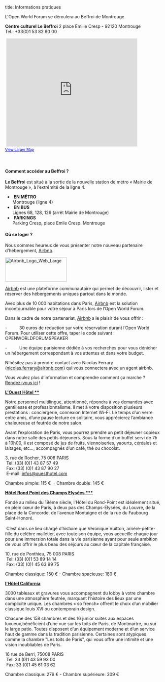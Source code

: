 title: Informations pratiques


<p>L'Open World Forum se déroulera au Beffroi de Montrouge.</p>

<p>
<b> Centre culturel Le Beffroi</b> 2 place Emilie Cresp - 92120 Montrouge <br>Tel.: +33(0)1 53 82 60 00</p>&nbsp;<iframe width="425" height="350" frameborder="0" scrolling="no" marginheight="0" marginwidth="0" src="https://maps.google.com/maps?f=q&amp;source=s_q&amp;hl=en&amp;geocode=&amp;q=Centre+culturel+le+Beffroi,+Place+Emile+Cresp,+Montrouge,+France&amp;aq=0&amp;oq=centre+culturel+le+&amp;sll=48.858859,2.34706&amp;sspn=0.138914,0.220757&amp;ie=UTF8&amp;hq=Centre+culturel+le+Beffroi,&amp;hnear=Place+Emile+Cresp,+92120+Montrouge,+Hauts-de-Seine,+%C3%8Ele-de-France,+France&amp;ll=48.81915,2.319569&amp;spn=0.008689,0.013797&amp;t=m&amp;z=14&amp;iwloc=A&amp;cid=16738854224866923059&amp;output=embed"></iframe><br /><small><a href="https://maps.google.com/maps?f=q&amp;source=embed&amp;hl=en&amp;geocode=&amp;q=Centre+culturel+le+Beffroi,+Place+Emile+Cresp,+Montrouge,+France&amp;aq=0&amp;oq=centre+culturel+le+&amp;sll=48.858859,2.34706&amp;sspn=0.138914,0.220757&amp;ie=UTF8&amp;hq=Centre+culturel+le+Beffroi,&amp;hnear=Place+Emile+Cresp,+92120+Montrouge,+Hauts-de-Seine,+%C3%8Ele-de-France,+France&amp;ll=48.81915,2.319569&amp;spn=0.008689,0.013797&amp;t=m&amp;z=14&amp;iwloc=A&amp;cid=16738854224866923059" style="color:#0000FF;text-align:left">View Larger Map</a></small></a></small><br><br><br><a name="eztoc1297405_0_0_1" id="eztoc1297405_0_0_1"></a><h4>Comment accéder au Beffroi ?</h4><p><b>Le Beffroi</b> est situé à la sortie de la nouvelle station de métro « Mairie de Montrouge », à l’extrémité de la ligne 4. 


</p>

<ul>
<li>
&nbsp;<b>EN MÉTRO</b><br>Montrouge (ligne 4) </li>

<li>
&nbsp;<b>EN BUS</b><br>Lignes 68, 128, 126 (arrêt Mairie de Montrouge)</li>

<li>
&nbsp;<b>PARKINGS</b><br>Parking Cresp, place Emile Cresp. Montrouge</li>

</ul>

<a name="eztoc1297405_0_0_2" id="eztoc1297405_0_0_2"></a><h4>Où se loger ?</h4>

<p>Nous sommes heureux de vous présenter notre nouveau partenaire d’hébergement, <a href="https://www.airbnb.fr/" target="_self">Airbnb</a>.</p>

<div class="">
<div class="content-view-embed">
<div class="class-image">
<div class="attribute-image">
<a href="https://www.airbnb.fr/" target="_blank"><img src="http://www.openworldforum.org/var/owf/storage/images/media/images/airbnb_logo_web_large/1418767-1-eng-US/Airbnb_Logo_Web_Large_medium.jpg" width="200" height="78" style="border: 0px solid ;" alt="Airbnb_Logo_Web_Large" title="Airbnb_Logo_Web_Large">
</a>
</div>
</div>
</div>
</div>

<p><a href="https://www.airbnb.fr/" target="_blank">Airbnb</a> est une plateforme communautaire qui permet de découvrir, lister et réserver des hébergements uniques partout dans le monde.</p><p>Avec plus de 10&nbsp;000 habitations dans Paris, <a href="https://www.airbnb.fr/" target="_blank">Airbnb</a> est la solution incontournable pour votre séjour à Paris lors de l’Open World Forum.</p><p>Dans le cadre de notre partenariat, <a href="https://www.airbnb.fr/" target="_blank">Airbnb</a> a le plaisir de vous offrir&nbsp;:</p><p>-&nbsp;&nbsp;&nbsp;&nbsp;&nbsp;&nbsp;&nbsp;&nbsp;&nbsp; 30 euros de réduction sur votre réservation durant l’Open World Forum. Pour utiliser cette offre, taper le code suivant&nbsp;: OPENWORLDFORUMSPEAKER</p><p>-&nbsp;&nbsp;&nbsp;&nbsp;&nbsp;&nbsp;&nbsp;&nbsp;&nbsp; Une équipe parisienne dédiée à vos recherches pour vous dénicher un hébergement correspondant à vos attentes et dans votre budget.</p><p>N’hésitez pas à prendre contact avec Nicolas Ferrary (<a href="mailto:nicolas.ferrary@airbnb.com" target="_blank">nicolas.ferrary@airbnb.com</a>) qui vous connectera avec un agent airbnb.</p><p>Vous voulez plus d’information et comprendre comment ça marche&nbsp;? <a href="https://www.airbnb.com/info/how_it_works?af=2989860&amp;c=openworldforum_howitworks" target="_self">Rendez-vous ici</a>&nbsp;!</p>

<p><a href="http://www.ouest-hotel-paris.com/fr/hotel.html" target="_blank"><b><u>L'Ouest Hôtel **</u></b></a></p><p>Notre personnel multilingue, attentionné, répondra à vos demandes avec gentillesse et professionnalisme. Il met à votre disposition plusieurs prestations : conciergerie, connexion Internet Wi-Fi. Le temps d’un verre entre amis, d’une pause lecture en solitaire, vous apprécierez l’ambiance chaleureuse et feutrée de notre salon.</p><p>Avant l’exploration de Paris, vous pourrez prendre un petit déjeuner copieux dans notre salle des petits déjeuners. Sous la forme d’un buffet servi de 7h à 10h00, il est composé de jus de fruits, viennoiseries, yaourts, céréales et laitages, etc…, accompagnés d’un café, thé ou chocolat.</p>

<p>
3, rue de Rocher, 75 008 PARIS<br>
&nbsp;Tel: (33) (0)1 43 87 57 49<br>
&nbsp;Fax: (33) (0)1 43 87 90 27<br>&nbsp;E-mail: <a href="mailto:H0941-SB1@accor.com" target="_self">infos@ouesthotel.com</a></p><p>Chambre simple: 115 € &nbsp;- Chambre double: 145 €</p><p><a href="http://www.hotel-rondpoint-champselysees.com/fr/home.html" target="_blank"><b><u>Hôtel Rond Point des Champs Elysées ***</u></b></a></p>

<p>
Fondé au milieu du 19ème siècle,&nbsp;l'Hôtel du Rond-Point est idéalement situé, en plein cœur de Paris, à deux pas des Champs-Elysées, du Louvre, de la place de la Concorde, de l’avenue Montaigne et de la rue du Faubourg Saint-Honoré.<br>
&nbsp;<br>&nbsp;C’est dans ce lieu chargé d’histoire que Véronique Vuitton, arrière-petite-fille du célèbre malletier, avec toute son équipe, vous accueille chaque jour pour une immersion totale dans la vie parisienne ayant pour seule ambition de vous offrir le plus beau des séjours au cœur de la capitale française.</p><p>
10, rue de Ponthieu, 75 008 PARIS<br>
&nbsp;Tel: (33) (0)1 53 89 14 14<br>&nbsp;Fax: (33) (0)1 45 63 99 75</p><p>Chambre classique: 150 € - Chambre spacieuse: 180 €</p>

<p><a href="http://www.leshotelsduroy.com/fr/hotel-california/confort/chambres-suites" target="_blank"><u><b>l'Hôtel California</b></u></a></p>

<p>3000 tableaux et gravures vous accompagnent du lobby à votre chambre dans une atmosphère feutrée, marquant l’histoire des lieux par une complicité unique. Les chambres « so french» offrent le choix d’un mobilier classique louis XVI ou contemporain design.</p>

<p>Chacune des 158 chambres et des 16 junior suites aux espaces luxueux,bénéficient d’une vue sur les toits de Paris, de Montmartre, ou sur le large patio. Toutes disposent d’un équipement moderne et d’un service haut de gamme dans la tradition parisienne. Certaines sont atypiques comme la chambre "Les toits de Paris", qui vous offre une intimité et une vision inoubliables de Paris.</p>

<p>
16 rue de Berri, 75008 PARIS<br>
&nbsp;Tel: 33 (0)1 43 59 93 00<br>&nbsp;Fax: 33 (0)1 45 61 03 62</p><p>Chambre classique: 279 € - Chambre supérieure: 309 €</p>
